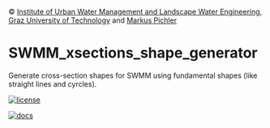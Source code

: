 © [Institute of Urban Water Management and Landscape Water Engineering](https://www.tugraz.at), [Graz University of Technology](https://www.tugraz.at/home/) and [Markus Pichler](mailto:markus.pichler@tugraz.at)

# SWMM_xsections_shape_generator
Generate cross-section shapes for SWMM using fundamental shapes (like straight lines and cyrcles).

[![license](https://img.shields.io/github/license/markuspic/SWMM_xsections_shape_generator.svg?style=flat)](https://github.com/MarkusPic/SWMM_xsections_shape_generator/blob/master/LICENSE)

[![docs ](https://img.shields.io/badge/docs-good-brightgreen.svg?style=flat)](https://tugraz-sww.github.io/SWMM_xsections_shape_generator/html/index.html)
